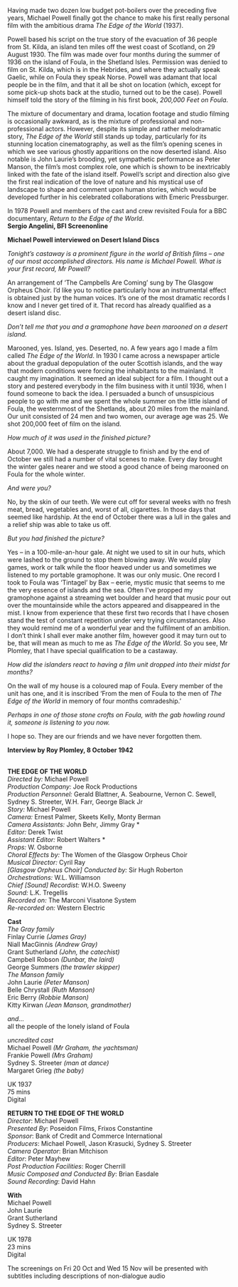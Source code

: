 
Having made two dozen low budget pot-boilers over the preceding five years, Michael Powell finally got the chance to make his first really personal film with the ambitious drama _The Edge of the World_ (1937).

Powell based his script on the true story of the evacuation of 36 people from St. Kilda, an island ten miles off the west coast of Scotland, on 29 August 1930. The film was made over four months during the summer of 1936 on the island of Foula, in the Shetland Isles. Permission was denied to film on St. Kilda, which is in the Hebrides, and where they actually speak Gaelic, while on Foula they speak Norse. Powell was adamant that local people be in the film, and that it all be shot on location (which, except for some pick-up shots back at the studio, turned out to be the case). Powell himself told the story of the filming in his first book, _200,000 Feet on Foula_.

The mixture of documentary and drama, location footage and studio filming is occasionally awkward, as is the mixture of professional and non-professional actors. However, despite its simple and rather melodramatic story, _The Edge of the World_ still stands up today, particularly for its stunning location cinematography, as well as the film’s opening scenes in which we see various ghostly apparitions on the now deserted island. Also notable is John Laurie’s brooding, yet sympathetic performance as Peter Manson, the film’s most complex role, one which is shown to be inextricably linked with the fate of the island itself. Powell’s script and direction also give the first real indication of the love of nature and his mystical use of landscape to shape and comment upon human stories, which would be developed further in his celebrated collaborations with Emeric Pressburger.

In 1978 Powell and members of the cast and crew revisited Foula for a BBC documentary, _Return to the Edge of the World_.  
**Sergio Angelini, BFI Screenonline**
<br>

**Michael Powell interviewed on Desert Island Discs**

_Tonight’s castaway is a prominent figure in the world of British films – one of our most accomplished directors. His name is Michael Powell. What is your first record, Mr Powell?_

An arrangement of ‘The Campbells Are Coming’ sung by The Glasgow Orpheus Choir. I’d like you to notice particularly how an instrumental effect is obtained just by the human voices. It’s one of the most dramatic records I know and I never get tired of it. That record has already qualified as a desert island disc.

_Don’t tell me that you and a gramophone have been marooned on a desert island._

Marooned, yes. Island, yes. Deserted, no. A few years ago I made a film called _The Edge of the World_. In 1930 I came across a newspaper article about the gradual depopulation of the outer Scottish islands, and the way that modern conditions were forcing the inhabitants to the mainland. It caught my imagination. It seemed an ideal subject for a film. I thought out a story and pestered everybody in the film business with it until 1936, when I found someone to back the idea. I persuaded a bunch of unsuspicious people to go with me and we spent the whole summer on the little island of Foula, the westernmost of the Shetlands, about 20 miles from the mainland. Our unit consisted of 24 men and two women, our average age was 25. We shot 200,000 feet of film on the island.

_How much of it was used in the finished picture?_

About 7,000. We had a desperate struggle to finish and by the end of October we still had a number of vital scenes to make. Every day brought the winter gales nearer and we stood a good chance of being marooned on Foula for the whole winter.

_And were you?_

No, by the skin of our teeth. We were cut off for several weeks with no fresh meat, bread, vegetables and, worst of all, cigarettes. In those days that seemed like hardship. At the end of October there was a lull in the gales and a relief ship was able to take us off.

_But you had finished the picture?_

Yes – in a 100-mile-an-hour gale. At night we used to sit in our huts, which were lashed to the ground to stop them blowing away. We would play games, work or talk while the floor heaved under us and sometimes we listened to my portable gramophone. It was our only music. One record I took to Foula was ‘Tintagel’ by Bax – eerie, mystic music that seems to me the very essence of islands and the sea. Often I’ve propped my gramophone against a streaming wet boulder and heard that music pour out over the mountainside while the actors appeared and disappeared in the mist. I know from experience that these first two records that I have chosen stand the test of constant repetition under very trying circumstances. Also they would remind me of a wonderful year and the fulfilment of an ambition. I don’t think I shall ever make another film, however good it may turn out to be, that will mean as much to me as _The Edge of the World_. So you see, Mr Plomley, that I have special qualification to be a castaway.

_How did the islanders react to having a film unit dropped into their midst for months?_

On the wall of my house is a coloured map of Foula. Every member of the unit has one, and it is inscribed ‘From the men of Foula to the men of _The Edge of the World_ in memory of four months comradeship.’

_Perhaps in one of those stone crofts on Foula, with the gab howling round it, someone is listening to you now._

I hope so. They are our friends and we have never forgotten them.

**Interview by Roy Plomley, 8 October 1942**
<br><br>

**THE EDGE OF THE WORLD**  
_Directed by:_ Michael Powell  
_Production Company:_ Joe Rock Productions  
_Production Personnel:_ Gerald Blattner, A. Seabourne, Vernon C. Sewell, Sydney S. Streeter, W.H. Farr, George Black Jr  
_Story:_ Michael Powell  
_Camera:_ Ernest Palmer, Skeets Kelly,  Monty Berman  
_Camera Assistants:_ John Behr, Jimmy Gray *  
_Editor:_ Derek Twist  
_Assistant Editor:_ Robert Walters *  
_Props:_ W. Osborne  
_Choral Effects by:_  The Women of the Glasgow Orpheus Choir  
_Musical Director:_ Cyril Ray  
_[Glasgow Orpheus Choir] Conducted by:_ Sir Hugh Roberton  
_Orchestrations:_ W.L. Williamson  
_Chief [Sound] Recordist:_ W.H.O. Sweeny  
_Sound:_ L.K. Tregellis  
_Recorded on:_ The Marconi Visatone System  
_Re-recorded on:_ Western Electric  

**Cast**  
_The Gray family_  
Finlay Currie _(James Gray)_  
Niall MacGinnis _(Andrew Gray)_  
Grant Sutherland _(John, the catechist)_  
Campbell Robson _(Dunbar, the laird)_  
George Summers _(the trawler skipper)_  
_The Manson family_  
John Laurie _(Peter Manson)_  
Belle Chrystall _(Ruth Manson)_  
Eric Berry _(Robbie Manson)_  
Kitty Kirwan _(Jean Manson, grandmother)_

_and…_  
all the people of the lonely island of Foula

_uncredited cast_  
Michael Powell _(Mr Graham, the yachtsman)_  
Frankie Powell _(Mrs Graham)_  
Sydney S. Streeter _(man at dance)_  
Margaret Grieg _(the baby)_

UK 1937  
75 mins  
Digital

**RETURN TO THE EDGE OF THE WORLD**  
_Director_: Michael Powell  
_Presented By_: Poseidon Films, Frixos Constantine  
_Sponsor_:  Bank of Credit and Commerce International  
_Producers_: Michael Powell, Jason Krasucki,  Sydney S. Streeter  
_Camera Operator_: Brian Mitchison  
_Editor_: Peter Mayhew  
_Post Production Facilities_: Roger Cherrill  
_Music Composed and Conducted By_:  Brian Easdale  
_Sound Recording_: David Hahn

**With**  
Michael Powell  
John Laurie  
Grant Sutherland  
Sydney S. Streeter

UK 1978  
23 mins  
Digital

The screenings on Fri 20 Oct and Wed 15 Nov will be presented with subtitles including descriptions of non-dialogue audio
<br><br>
<!--stackedit_data:
eyJoaXN0b3J5IjpbMTg0NzcyNTI5MF19
-->